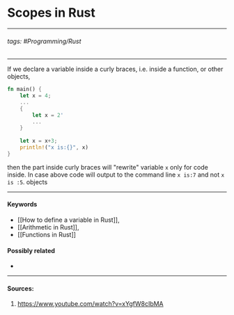 # Scopes in Rust
***
###### tags: #Programming/Rust  
***
If we declare a variable inside a curly braces, i.e. inside a function, or other objects, 
```rust
fn main() {
	let x = 4;
	...
	{
		let x = 2'
		...
	}
	
	let x = x+3;
	println!("x is:{}", x)
}
```
then the part inside curly braces will "rewrite" variable `x` only for code inside. In case above code will output to the command line `x is:7` and not `x is :5`. objects
***
#### Keywords
- [[How to define a variable in Rust]],
- [[Arithmetic in Rust]],
- [[Functions in Rust]]
#### Possibly related
- 
***
#### Sources:
1. https://www.youtube.com/watch?v=xYgfW8cIbMA